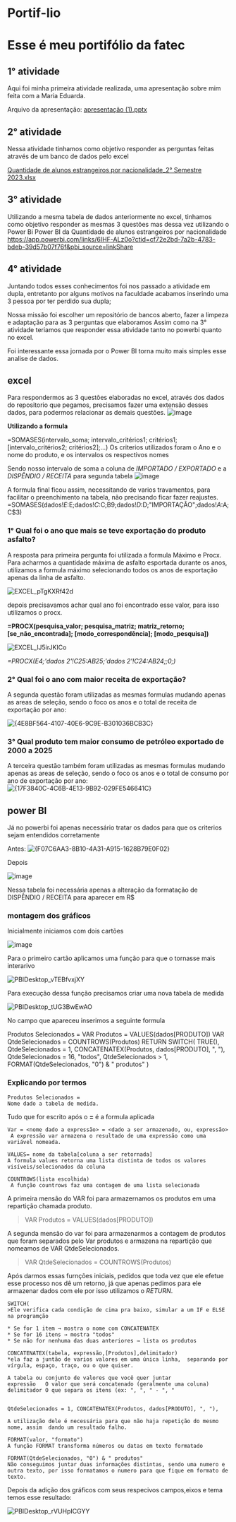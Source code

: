 # Portif-lio

# Esse é meu portifólio da fatec

## 1° atividade
Aqui foi minha primeira atividade realizada, uma apresentação sobre mim feita com a Maria Eduarda.

Arquivo da apresentação: [apresentação (1).pptx](https://github.com/user-attachments/files/19452851/apresentacao.1.pptx)

## 2° atividade
Nessa atividade tinhamos como objetivo responder as perguntas feitas através de um banco de dados pelo excel

[Quantidade de alunos estrangeiros por nacionalidade_2° Semestre 2023.xlsx](https://github.com/user-attachments/files/19452834/Quantidade.de.alunos.estrangeiros.por.nacionalidade_2.Semestre.2023.xlsx)

## 3° atividade

Utilizando a mesma tabela de dados anteriormente no excel, tinhamos como objetivo responder as mesmas 3 questões mas dessa vez utilizando o Power Bi
Power BI da Quantidade de alunos estrangeiros por nacionalidade
https://app.powerbi.com/links/6IHF-ALz0o?ctid=cf72e2bd-7a2b-4783-bdeb-39d57b07f76f&pbi_source=linkShare

## 4° atividade

Juntando todos esses conhecimentos foi nos passado a atividade em dupla, entretanto por alguns motivos na faculdade acabamos inserindo uma 3 pessoa por ter perdido sua dupla;

Nossa missão foi escolher um repositório de bancos aberto, fazer a limpeza e adaptação para as 3 perguntas que elaboramos
Assim como na 3° atividade teriamos que responder essa atividade tanto no powerbi quanto no excel.

Foi interessante essa jornada por o Power BI torna muito mais simples esse analise de dados.

## excel

Para respondermos as 3 questões elaboradas no excel, através dos dados do repositorio que pegamos, precisamos fazer uma extensão desses dados, para podermos relacionar as demais questões.
![image](https://github.com/user-attachments/assets/eb31f159-7721-4c86-8127-ab03f5778a83)

**Utilizando a formula**

=SOMASES(intervalo_soma; intervalo_critérios1; critérios1; [intervalo_critérios2; critérios2];...)
Os criterios utilizados foram o Ano e o nome do produto, e os intervalos os respectivos nomes

Sendo nosso intervalo de soma a coluna de *IMPORTADO / EXPORTADO* e a *DISPÊNDIO / RECEITA* para segunda tabela 
![image](https://github.com/user-attachments/assets/d2ae1234-8149-4546-93b2-30595e0f762e)

A formula final ficou assim, necessitando de varios travamentos, para facilitar o preenchimento na tabela, não precisando ficar fazer reajustes.
=SOMASES(dados!$E:$E;dados!$C:$C;B9;dados!$D:$D;"IMPORTAÇÃO";dados!$A:$A;C$3)


### 1° Qual foi o ano que mais se teve exportação do produto asfalto? 			

A resposta para primeira pergunta foi utilizada a formula Máximo e Procx.
Para acharmos a quantidade máxima de asfalto esportada durante os anos, utilizamos a formula máximo selecionando todos os anos de esportação apenas da linha de asfalto.

![EXCEL_pTgKXRf42d](https://github.com/user-attachments/assets/3c8bc4f1-d1ed-40a1-a049-c28db6699974)

depois precisavamos achar qual ano foi encontrado esse valor, para isso utilizamos o procx.

**=PROCX(pesquisa_valor; pesquisa_matriz; matriz_retorno; [se_não_encontrada]; [modo_correspondência]; [modo_pesquisa])**

![EXCEL_lJ5irJKICo](https://github.com/user-attachments/assets/0d6805dd-118c-47bd-82a4-0c13f133f9df)

*=PROCX(E4;'dados 2'!C25:AB25;'dados 2'!C24:AB24;;0;)*

### 2° Qual foi o ano com maior receita de exportação?			

A segunda questão foram utilizadas as mesmas formulas mudando apenas as areas de seleção, sendo o foco os anos e o total de receita de exportação por ano:

![{4E8BF564-4107-40E6-9C9E-B301036BCB3C}](https://github.com/user-attachments/assets/1c4af758-703a-42b8-9446-a3191e647027)


### 3° Qual produto tem maior consumo de petróleo exportado de 2000 a 2025		

A terceira questão também foram utilizadas as mesmas formulas mudando apenas as areas de seleção, sendo o foco os anos e o total de consumo por ano de exportação por ano:
![{17F3840C-4C6B-4E13-9B92-029FE546641C}](https://github.com/user-attachments/assets/5d44e8ac-c03a-4dbb-8981-62724f8ff786)


## power BI

Já no powerbi foi apenas necessário tratar os dados para que os criterios sejam entendidos corretamente

Antes:
![{F07C6AA3-8B10-4A31-A915-1628B79E0F02}](https://github.com/user-attachments/assets/8a7710e1-d6b9-4316-8fab-ea7ac00ea2b0)

Depois

![image](https://github.com/user-attachments/assets/25aafc6d-b5e4-4f4c-9a4f-24873910a946)

Nessa tabela foi necessária apenas a alteração da formatação de DISPÊNDIO / RECEITA para aparecer em R$

### montagem dos gráficos

Inicialmente iniciamos com dois cartões

![image](https://github.com/user-attachments/assets/7f2d706b-e9f5-457d-9efd-10c1aca88c56)

Para o primeiro cartão aplicamos uma função para que o tornasse mais interarivo

![PBIDesktop_vTEBfvxjXY](https://github.com/user-attachments/assets/f3e69135-a482-46ff-9995-21af0ab303ce)

Para execução dessa função precisamos criar uma nova tabela de medida

![PBIDesktop_tUG3BwEwAO](https://github.com/user-attachments/assets/58e040ca-e1a6-4751-97f6-fb33ee32bf6f)

No campo que apareceu inserimos a seguinte formula

Produtos Selecionados =
VAR Produtos = VALUES(dados[PRODUTO])
VAR QtdeSelecionados = COUNTROWS(Produtos)
RETURN
SWITCH(
    TRUE(),
    QtdeSelecionados = 1, CONCATENATEX(Produtos, dados[PRODUTO], ", "),
    QtdeSelecionados = 16, "todos",
    QtdeSelecionados > 1, FORMAT(QtdeSelecionados, "0") & " produtos"
)

### Explicando por termos

```
Produtos Selecionados =
Nome dado a tabela de medida.
```

Tudo que for escrito após o **=** é a formula aplicada

```
Var = <nome dado a expressão> = <dado a ser armazenado, ou, expressão>
 A expressão var armazena o resultado de uma expressão como uma variável nomeada.

```

```
VALUES= nome da tabela[coluna a ser retornada]
A formula values retorna uma lista distinta de todos os valores visíveis/selecionados da coluna
```

```
COUNTROWS(lista escolhida)
 A função countrows faz uma contagem de uma lista selecionada
```

A primeira mensão do VAR foi para armazernamos os produtos em uma repartição chamada produto.
> VAR Produtos = VALUES(dados[PRODUTO])

A segunda mensão do var foi para armazenarmos a contagem de produtos que foram separados pelo Var produtos e armazena na repartição que nomeamos de VAR QtdeSelecionados.
> VAR QtdeSelecionados = COUNTROWS(Produtos)

Após darmos essas furnções iniciais, pedidos que toda vez que ele efetue esse processo nos dê um retorno, já que apenas pedimos para ele armazenar dados com ele por isso utilizamos o _RETURN_.

```
SWITCH(
>Ele verifica cada condição de cima pra baixo, simular a um IF e ELSE na programção

* Se for 1 item → mostra o nome com CONCATENATEX
* Se for 16 itens → mostra "todos"
* Se não for nenhuma das duas anteriores → lista os produtos
```

```
CONCATENATEX(tabela, expressão,[Produtos],delimitador)
*ela faz a juntão de varios valores em uma única linha,  separando por vírgula, espaço, traço, ou o que quiser.

A tabela ou conjunto de valores que você quer juntar
expressão	O valor que será concatenado (geralmente uma coluna)
delimitador	O que separa os itens (ex: ", ", " - ", "


QtdeSelecionados = 1, CONCATENATEX(Produtos, dados[PRODUTO], ", "),

A utilização dele é necessária para que não haja repetição do mesmo nome, assim  dando um resultado falho.

```

```
FORMAT(valor, "formato")
A função FORMAT transforma números ou datas em texto formatado

FORMAT(QtdeSelecionados, "0") & " produtos"
Não conseguimos juntar duas informações distintas, sendo uma numero e outra texto, por isso formatamos o numero para que fique em formato de texto.
```

Depois da adição dos gráficos com seus respecivos campos,eixos e tema temos esse resultado:

![PBIDesktop_rVUHpICGYY](https://github.com/user-attachments/assets/ee1e07b4-a767-4eba-b774-6b9b6e46a789)



